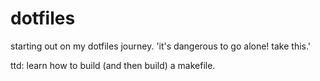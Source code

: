 # dotfiles

starting out on my dotfiles journey. 'it's dangerous to go alone! take this.'

ttd:
learn how to build (and then build) a makefile.

